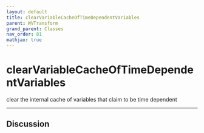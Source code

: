 ```yaml
---
layout: default
title: clearVariableCacheOfTimeDependentVariables
parent: WVTransform
grand_parent: Classes
nav_order: 81
mathjax: true
---
```


#  clearVariableCacheOfTimeDependentVariables

clear the internal cache of variables that claim to be time dependent


---

## Discussion

  
